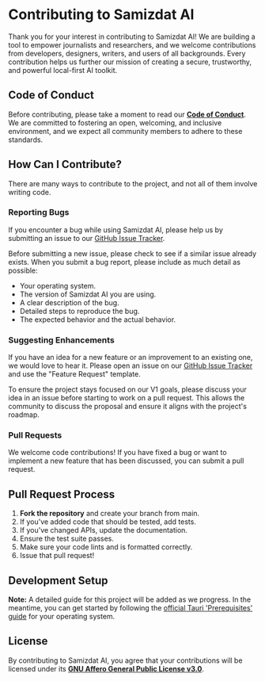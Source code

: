# **Contributing to Samizdat AI**

Thank you for your interest in contributing to Samizdat AI\! We are building a tool to empower journalists and researchers, and we welcome contributions from developers, designers, writers, and users of all backgrounds. Every contribution helps us further our mission of creating a secure, trustworthy, and powerful local-first AI toolkit.

## **Code of Conduct**

Before contributing, please take a moment to read our [**Code of Conduct**](https://github.com/Samizdat-AI/samizdat-app/blob/f30f9b06d3d230a1581a2940919b1ee10c2ee8d4/CODE_OF_CONDUCT.md). We are committed to fostering an open, welcoming, and inclusive environment, and we expect all community members to adhere to these standards.

## **How Can I Contribute?**

There are many ways to contribute to the project, and not all of them involve writing code.

### **Reporting Bugs**

If you encounter a bug while using Samizdat AI, please help us by submitting an issue to our [GitHub Issue Tracker](https://github.com/Samizdat-AI/samizdat-app/issues).

Before submitting a new issue, please check to see if a similar issue already exists. When you submit a bug report, please include as much detail as possible:

* Your operating system.  
* The version of Samizdat AI you are using.  
* A clear description of the bug.  
* Detailed steps to reproduce the bug.  
* The expected behavior and the actual behavior.

### **Suggesting Enhancements**

If you have an idea for a new feature or an improvement to an existing one, we would love to hear it. Please open an issue on our [GitHub Issue Tracker](https://github.com/Samizdat-AI/samizdat-app/issues) and use the "Feature Request" template.

To ensure the project stays focused on our V1 goals, please discuss your idea in an issue before starting to work on a pull request. This allows the community to discuss the proposal and ensure it aligns with the project's roadmap.

### **Pull Requests**

We welcome code contributions\! If you have fixed a bug or want to implement a new feature that has been discussed, you can submit a pull request.

## **Pull Request Process**

1. **Fork the repository** and create your branch from main.  
2. If you've added code that should be tested, add tests.  
3. If you've changed APIs, update the documentation.  
4. Ensure the test suite passes.  
5. Make sure your code lints and is formatted correctly.  
6. Issue that pull request\!

## **Development Setup**

**Note:** A detailed guide for this project will be added as we progress. In the meantime, you can get started by following the [official Tauri 'Prerequisites' guide](https://tauri.app/v1/guides/getting-started/prerequisites) for your operating system.

## **License**

By contributing to Samizdat AI, you agree that your contributions will be licensed under its [**GNU Affero General Public License v3.0**](https://github.com/Samizdat-AI/samizdat-app/blob/f30f9b06d3d230a1581a2940919b1ee10c2ee8d4/LICENSE).